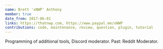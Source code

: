 ```yaml
---
name: Brett 'xNWP' Anthony
member: true
date_from: 2017-06-01
links: https://thatnwp.com, https://www.paypal.me/xNWP
contributions: code, maintenance, review, question, plugin, tutorial
---
```

Programming of additional tools, Discord moderator. Past: Reddit Moderator.
